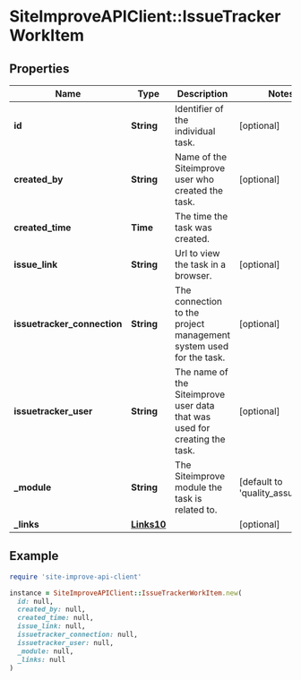 # SiteImproveAPIClient::IssueTrackerWorkItem

## Properties

| Name | Type | Description | Notes |
| ---- | ---- | ----------- | ----- |
| **id** | **String** | Identifier of the individual task. | [optional] |
| **created_by** | **String** | Name of the Siteimprove user who created the task. | [optional] |
| **created_time** | **Time** | The time the task was created. |  |
| **issue_link** | **String** | Url to view the task in a browser. | [optional] |
| **issuetracker_connection** | **String** | The connection to the project management system used for the task. | [optional] |
| **issuetracker_user** | **String** | The name of the Siteimprove user data that was used for creating the task. | [optional] |
| **_module** | **String** | The Siteimprove module the task is related to. | [default to &#39;quality_assurance&#39;] |
| **_links** | [**Links10**](Links10.md) |  | [optional] |

## Example

```ruby
require 'site-improve-api-client'

instance = SiteImproveAPIClient::IssueTrackerWorkItem.new(
  id: null,
  created_by: null,
  created_time: null,
  issue_link: null,
  issuetracker_connection: null,
  issuetracker_user: null,
  _module: null,
  _links: null
)
```

